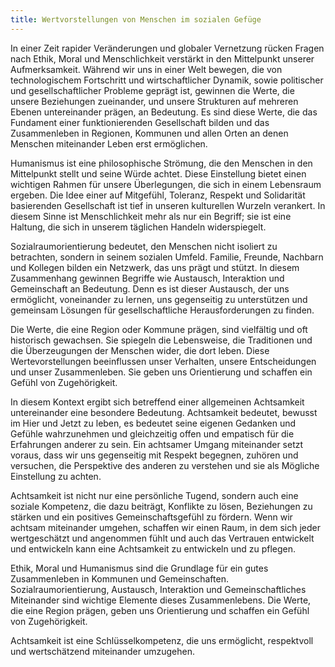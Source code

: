 ```yaml
---
title: Wertvorstellungen von Menschen im sozialen Gefüge
---
```

In einer Zeit rapider Veränderungen und globaler Vernetzung rücken Fragen nach Ethik, Moral und Menschlichkeit verstärkt in den Mittelpunkt unserer Aufmerksamkeit. Während wir uns in einer Welt bewegen, die von technologischem Fortschritt und wirtschaftlicher Dynamik, sowie politischer und gesellschaftlicher Probleme geprägt ist, gewinnen die Werte, die unsere Beziehungen zueinander, und unsere Strukturen auf mehreren Ebenen untereinander prägen, an Bedeutung. Es sind diese Werte, die das Fundament einer funktionierenden Gesellschaft bilden und das Zusammenleben in Regionen, Kommunen und allen Orten an denen Menschen miteinander Leben erst ermöglichen.

Humanismus ist eine philosophische Strömung, die den Menschen in den Mittelpunkt stellt und seine Würde achtet. Diese Einstellung bietet einen wichtigen Rahmen für unsere Überlegungen, die sich in einem Lebensraum ergeben. Die Idee einer auf Mitgefühl, Toleranz, Respekt und Solidarität basierenden Gesellschaft ist tief in unseren kulturellen Wurzeln verankert. In diesem Sinne ist Menschlichkeit mehr als nur ein Begriff; sie ist eine Haltung, die sich in unserem täglichen Handeln widerspiegelt.

Sozialraumorientierung bedeutet, den Menschen nicht isoliert zu betrachten, sondern in seinem sozialen Umfeld. Familie, Freunde, Nachbarn und Kollegen bilden ein Netzwerk, das uns prägt und stützt. In diesem Zusammenhang gewinnen Begriffe wie Austausch, Interaktion und Gemeinschaft an Bedeutung. Denn es ist dieser Austausch, der uns ermöglicht, voneinander zu lernen, uns gegenseitig zu unterstützen und gemeinsam Lösungen für gesellschaftliche Herausforderungen zu finden.

Die Werte, die eine Region oder Kommune prägen, sind vielfältig und oft historisch gewachsen. Sie spiegeln die Lebensweise, die Traditionen und die Überzeugungen der Menschen wider, die dort leben. Diese Wertevorstellungen beeinflussen unser Verhalten, unsere Entscheidungen und unser Zusammenleben. Sie geben uns Orientierung und schaffen ein Gefühl von Zugehörigkeit.

In diesem Kontext ergibt sich betreffend einer allgemeinen Achtsamkeit untereinander eine besondere Bedeutung. Achtsamkeit bedeutet, bewusst im Hier und Jetzt zu leben, es bedeutet seine eigenen Gedanken und Gefühle wahrzunehmen und gleichzeitig offen und empatisch für die Erfahrungen anderer zu sein. Ein achtsamer Umgang miteinander setzt voraus, dass wir uns gegenseitig mit Respekt begegnen, zuhören und versuchen, die Perspektive des anderen zu verstehen und sie als Mögliche Einstellung zu achten.

Achtsamkeit ist nicht nur eine persönliche Tugend, sondern auch eine soziale Kompetenz, die dazu beiträgt, Konflikte zu lösen, Beziehungen zu stärken und ein positives Gemeinschaftsgefühl zu fördern. Wenn wir achtsam miteinander umgehen, schaffen wir einen Raum, in dem sich jeder wertgeschätzt und angenommen fühlt und auch das Vertrauen entwickelt und entwickeln kann eine Achtsamkeit zu entwickeln und zu pflegen.

Ethik, Moral und Humanismus sind die Grundlage für ein gutes Zusammenleben in Kommunen und Gemeinschaften. Sozialraumorientierung, Austausch, Interaktion und Gemeinschaftliches Miteinander sind wichtige Elemente dieses Zusammenlebens. Die Werte, die eine Region prägen, geben uns Orientierung und schaffen ein Gefühl von Zugehörigkeit. 

Achtsamkeit ist eine Schlüsselkompetenz, die uns ermöglicht, respektvoll und wertschätzend miteinander umzugehen.

